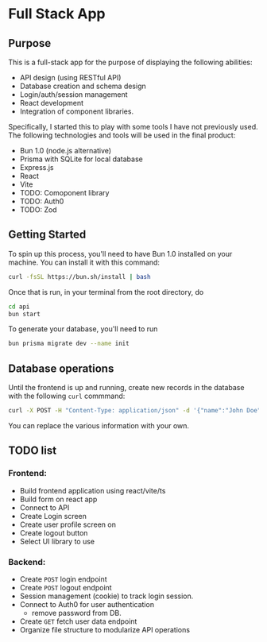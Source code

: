 # Full Stack App

## Purpose

This is a full-stack app for the purpose of displaying the following abilities:

- API design (using RESTful API)
- Database creation and schema design
- Login/auth/session management
- React development
- Integration of component libraries.

Specifically, I started this to play with some tools I have not previously used. The following technologies and tools will be used in the final product:

- Bun 1.0 (node.js alternative)
- Prisma with SQLite for local database
- Express.js
- React
- Vite
- TODO: Comoponent library
- TODO: Auth0
- TODO: Zod

## Getting Started

To spin up this process, you'll need to have Bun 1.0 installed on your machine. You can install it with this command:

```bash
curl -fsSL https://bun.sh/install | bash
```

Once that is run, in your terminal from the root directory, do

```bash
cd api
bun start
```

To generate your database, you'll need to run

```bash
bun prisma migrate dev --name init
```

## Database operations

Until the frontend is up and running, create new records in the database with the following `curl` commmand:

```bash
curl -X POST -H "Content-Type: application/json" -d '{"name":"John Doe", "userName":"doe.a.deer","password":"secure"}' http://localhost:3001/new-user
```

You can replace the various information with your own.

## TODO list

### Frontend:

- Build frontend application using react/vite/ts
- Build form on react app
- Connect to API
- Create Login screen
- Create user profile screen on
- Create logout button
- Select UI library to use

### Backend:

- Create `POST` login endpoint
- Create `POST` logout endpoint
- Session management (cookie) to track login session.
- Connect to Auth0 for user authentication
  - remove password from DB.
- Create `GET` fetch user data endpoint
- Organize file structure to modularize API operations
